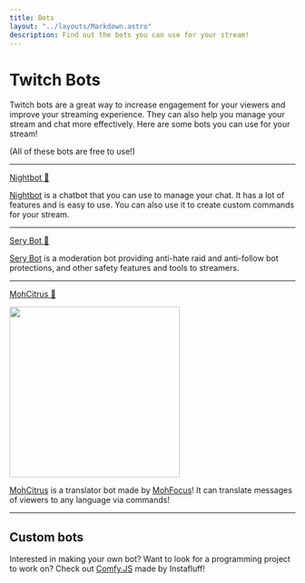 ```yaml
---
title: Bots
layout: "../layouts/Markdown.astro"
description: Find out the bots you can use for your stream!
---
```


# Twitch Bots

Twitch bots are a great way to increase engagement for your viewers and improve your streaming experience. They can also help you manage your stream and chat more effectively. Here are some bots you can use for your stream!

\(All of these bots are free to use!\)

---

<a href="https://serycodes.carrd.co/" target="_blank" class="font-bold text-2xl hover:underline">Nightbot 🔗</a>

<a href="https://serycodes.carrd.co/" target="_blank" class="hover:underline">Nightbot</a> is a chatbot that you can use to manage your chat. It has a lot of features and is easy to use. You can also use it to create custom commands for your stream.

---

<a href="https://serycodes.carrd.co/" target="_blank" class="font-bold text-2xl hover:underline">Sery Bot 🔗</a>

<a href="https://serycodes.carrd.co/" target="_blank" class="hover:underline">Sery Bot</a> is a moderation bot providing anti-hate raid and anti-follow bot protections, and other safety features and tools to streamers.

---

<a href="https://twitch.tv/MohCitrus/about" target="_blank" class="font-bold text-2xl hover:underline">MohCitrus 🔗</a>

<img src="/assets/mohcitrus.webp" width="300" class="mb-1">

<a href="https://twitch.tv/MohCitrus/about" target="_blank" class="hover:underline">MohCitrus</a> is a translator bot made by <a href="https://twitch.tv/MohFocus" target="_blank" class="underline hover:text-blue-400">MohFocus</a>! It can translate messages of viewers to any language via commands!

---

## Custom bots

Interested in making your own bot? Want to look for a programming project to work on? Check out <a href="https://github.com/instafluff/comfyjs" target="_blank" class="underline">Comfy.JS</a> made by Instafluff! 
